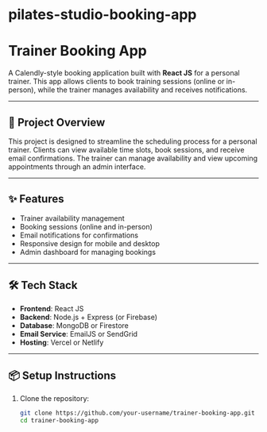 # pilates-studio-booking-app
# Trainer Booking App

A Calendly-style booking application built with **React JS** for a personal trainer. This app allows clients to book training sessions (online or in-person), while the trainer manages availability and receives notifications.

---

## 🚀 Project Overview

This project is designed to streamline the scheduling process for a personal trainer. Clients can view available time slots, book sessions, and receive email confirmations. The trainer can manage availability and view upcoming appointments through an admin interface.

---

## ✨ Features

- Trainer availability management
- Booking sessions (online and in-person)
- Email notifications for confirmations
- Responsive design for mobile and desktop
- Admin dashboard for managing bookings

---

## 🛠️ Tech Stack

- **Frontend**: React JS
- **Backend**: Node.js + Express (or Firebase)
- **Database**: MongoDB or Firestore
- **Email Service**: EmailJS or SendGrid
- **Hosting**: Vercel or Netlify

---

## 📦 Setup Instructions

1. Clone the repository:
   ```bash
   git clone https://github.com/your-username/trainer-booking-app.git
   cd trainer-booking-app
